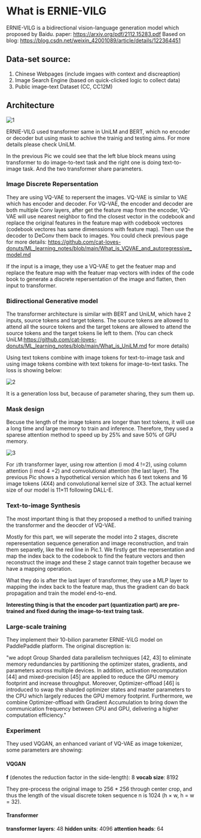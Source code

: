 # What is ERNIE-VILG

ERNIE-VILG is a bidirectional vision-language generation model which proposed by Baidu.
paper: https://arxiv.org/pdf/2112.15283.pdf
Based on blog: https://blog.csdn.net/weixin_42001089/article/details/122364451

## Data-set source:

1. Chinese Webpages (include imgaes with context and discreaption)
2. Image Search Engine (based on quick-clicked logic to collect data)
3. Public image-text Dataset (CC, CC12M)

## Architecture

![1](https://user-images.githubusercontent.com/43735308/156098582-7ebad1f8-6cee-44f8-8871-ce7a515a22ea.PNG)

ERNIE-VILG used transformer same in UniLM and BERT, which no encoder or decoder but using mask to achive the trainig and testing aims. For more details please check UniLM.

In the previous Pic we could see that the left blue block means using transformer to do image-to-text task and the right one is doing text-to-image task. And the two transformer share parameters.

### Image Discrete Repersentation

They are using VQ-VAE to repersent the images. VQ-VAE is similar to VAE which has encoder and decoder. For VQ-VAE, the encoder and decoder are both multiple Conv layers, after get the feature map from the encoder, VQ-VAE will use nearest neighbor to find the closest vector in the codebook and replace the original features in the feature map with codebook vectores (codebook vectores has same dimenssions with feature map). Then use the decoder to DeConv them back to images. You could check previous page for more details: https://github.com/cat-loves-donuts/ML_learning_notes/blob/main/What_is_VQVAE_and_autoregressive_model.md

If the input is a image, they use a VQ-VAE to get the featuer map and replace the feature map with the featuer map vectors with index of the code book to generate a discrete repersentation of the image and flatten, then input to transformer. 

### Bidirectional Generative model

The transformer architecture is similar with BERT and UniLM, which have 2 inputs, source tokens and target tokens. The source tokens are allowed to attend all the source tokens and the target tokens are allowed to attend the source tokens and the target tokens lie left to them. (You can check UniLM:https://github.com/cat-loves-donuts/ML_learning_notes/blob/main/What_is_UniLM.md for more details)

Using text tokens combine with image tokens for text-to-image task and using image tokens combine with text tokens for image-to-text tasks. The loss is showing below:

![2](https://user-images.githubusercontent.com/43735308/156121906-2f6a0273-b18a-430f-87e6-caec801967a5.PNG)

It is a generation loss but, because of parameter sharing, they sum them up.

### Mask design

Becuse the length of the image tokens are longer than text tokens, it will use a long time and large memory to train and inference. Therefore, they used a sparese attention method to speed up by 25% and save 50% of GPU memory. 

![3](https://user-images.githubusercontent.com/43735308/156122621-d826734c-df11-436d-b850-a82ea311c6a4.PNG)

For ```i```th transformer layer, using row attention (i mod 4 !=2), using column attention (i mod 4 =2) and comvolutional attention (the last layer). The previous Pic shows a hypothetical version which has 6 text tokens and 16 image tokens (4X4) and convolutional kernel size of 3X3. The actual kernel size of our model is 11×11 following DALL-E.

### Text-to-image Synthesis

The most important thing is that they proposed a method to unified training the transformer and the deocder of VQ-VAE.

Mostly for this part, we will seperate the model into 2 stages, discrete reperesentation sequence generation and image reconstruction, and train them separetly, like the red line in Pic.1. We firstly get the repersentation and map the index back to the codebook to find the feature vectors and then reconstruct the image and these 2 stage cannot train together because we have a mapping operation. 

What they do is after the last layer of transformer, they use a MLP layer to mapping the index back to the feature map, thus the gradient can do back propagation and train the model end-to-end.

**Interesting thing is that the encoder part (quantization part) are pre-trained and fixed during the image-to-text traing task.**

### Large-scale training

They implement their 10-bilion parameter ERNIE-ViLG model on PaddlePaddle platform. The original discreption is:

"we adopt Group Sharded data parallelism techniques [42, 43] to eliminate memory redundancies by partitioning the optimizer states, gradients, and parameters across multiple devices. In addition, activation recomputation [44] and mixed-precision [45] are applied to reduce the GPU memory footprint and increase throughput. Moreover, Optimizer-offload [46] is introduced to swap the sharded optimizer states and master parameters to the CPU which largely reduces the GPU memory footprint. Furthermore, we combine Optimizer-offload with Gradient Accumulation to bring down the communication frequency between CPU and GPU, delivering a higher computation efficiency."

### Experiment

They used VQGAN, an enhanced variant of VQ-VAE as image tokenizer, some parameters are showing:

#### VQGAN

**f** (denotes the reduction factor in the side-length): 8
**vocab size**: 8192

They pre-process the original image to 256 * 256 through center crop, and thus the length of the visual discrete token sequence n is 1024 (h × w, h = w = 32).

#### Transformer

**transformer layers**: 48
**hidden units**: 4096
**attention heads**: 64







